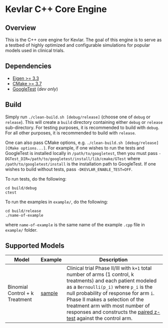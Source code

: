 # Kevlar C++ Core Engine

## Overview

This is the C++ core engine for Kevlar.
The goal of this engine is to serve as a testbed of highly optimized 
and configurable simulations for popular models used in clinical trials.

## Dependencies

- [Eigen >= 3.3](https://eigen.tuxfamily.org/index.php?title=Main_Page)
- [CMake >= 3.7](https://cmake.org/)
- [GoogleTest](https://github.com/google/googletest) (_dev only_)

## Build
 
Simply run `./clean-build.sh [debug/release]` (choose one of `debug` or `release`).
This will create a `build` directory containing either `debug` or `release` sub-directory.
For testing purposes, it is recommended to build with `debug`.
For all other purposes, it is recommended to build with `release`.

One can also pass CMake options, e.g. `./clean-build.sh [debug/release] [CMake options...]`.
For example, if one wishes to run the tests
and GoogleTest is installed locally in `/path/to/googletest`,
then you must pass `-DGTest_DIR=/path/to/googletest/install/lib/cmake/GTest` where 
`/path/to/googletest/install` is the installation path to GoogleTest.
If one wishes to build without tests, pass `-DKEVLAR_ENABLE_TEST=OFF`.

To run tests, do the following:
```
cd build/debug
ctest
```

To run the examples in `example/`, do the following:
```
cd build/release
./name-of-example
```
where `name-of-example` is the same name of the example `.cpp` file in `example/` folder.

## Supported Models

| Model | Example | Description |
| ----- | ------- | ----------- |
| Binomial Control + k Treatment | [sample](example/binomial_control_2_treatment.cpp) | Clinical trial Phase II/III with `k+1` total number of arms (1 control, k treatments) and each patient modeled as a `Bernoulli(p_i)` where `p_i` is the null probability of response for arm `i`. Phase II makes a selection of the treatment arm with most number of responses and constructs the [paired z-test](https://en.wikipedia.org/wiki/Paired_difference_test#Power_of_the_paired_Z-test) against the control arm. |
